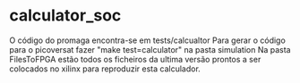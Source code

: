 # calculator_soc

O código do promaga encontra-se em tests/calcualtor
Para gerar o código para o picoversat fazer "make test=calculator" na pasta simulation
Na pasta FilesToFPGA estão todos os ficheiros da ultima versão prontos a ser colocados 
no xilinx para reproduzir esta calculador.
